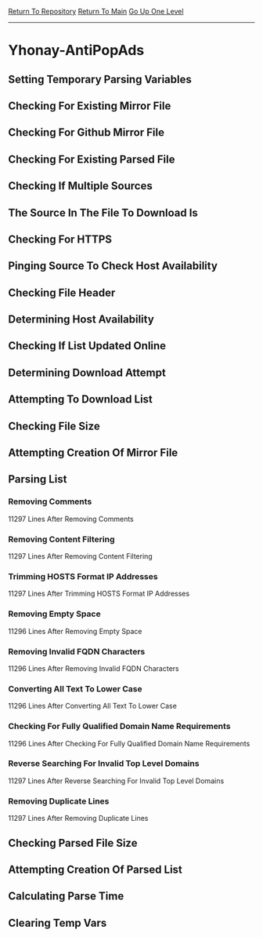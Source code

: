 [Return To Repository](https://github.com/deathbybandaid/piholeparser/)
[Return To Main](https://github.com/deathbybandaid/piholeparser/blob/master/RecentRunLogs/Mainlog.md)
[Go Up One Level](https://github.com/deathbybandaid/piholeparser/blob/master/RecentRunLogs/TopLevelScripts/30-Processing-External-Blacklists.md)
____________________________________
# Yhonay-AntiPopAds
## Setting Temporary Parsing Variables
## Checking For Existing Mirror File
## Checking For Github Mirror File
## Checking For Existing Parsed File
## Checking If Multiple Sources
## The Source In The File To Download Is
## Checking For HTTPS
## Pinging Source To Check Host Availability
## Checking File Header
## Determining Host Availability
## Checking If List Updated Online
## Determining Download Attempt
## Attempting To Download List
## Checking File Size
## Attempting Creation Of Mirror File
## Parsing List
### Removing Comments
11297 Lines After Removing Comments
### Removing Content Filtering
11297 Lines After Removing Content Filtering
### Trimming HOSTS Format IP Addresses
11297 Lines After Trimming HOSTS Format IP Addresses
### Removing Empty Space
11296 Lines After Removing Empty Space
### Removing Invalid FQDN Characters
11296 Lines After Removing Invalid FQDN Characters
### Converting All Text To Lower Case
11296 Lines After Converting All Text To Lower Case
### Checking For Fully Qualified Domain Name Requirements
11296 Lines After Checking For Fully Qualified Domain Name Requirements
### Reverse Searching For Invalid Top Level Domains
11297 Lines After Reverse Searching For Invalid Top Level Domains
### Removing Duplicate Lines
11297 Lines After Removing Duplicate Lines
## Checking Parsed File Size
## Attempting Creation Of Parsed List
## Calculating Parse Time
## Clearing Temp Vars
